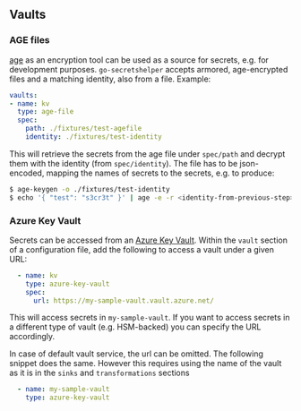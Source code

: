 ## Vaults

### AGE files

[age](https://github.com/FiloSottile/age) as an encryption tool can be used as a source for
secrets, e.g. for development purposes. `go-secretshelper` accepts armored, age-encrypted files 
and a matching identity, also from a file. Example:

```yaml
vaults:
- name: kv
  type: age-file
  spec:
    path: ./fixtures/test-agefile
    identity: ./fixtures/test-identity
```

This will retrieve the secrets from the age file under `spec/path` and decrypt them with the identity (from `spec/identity`).
The file has to be json-encoded, mapping the names of secrets to the secrets, e.g. to produce:

```bash
$ age-keygen -o ./fixtures/test-identity
$ echo '{ "test": "s3cr3t" }' | age -e -r <identity-from-previous-step> -a
```

### Azure Key Vault

Secrets can be accessed from an [Azure Key Vault](https://azure.microsoft.com/de-de/services/key-vault/).
Within the `vault` section of a configuration file, add the following to access a vault under
a given URL:

```yaml
  - name: kv
    type: azure-key-vault
    spec:
      url: https://my-sample-vault.vault.azure.net/
```

This will access secrets in `my-sample-vault`. If you want to access secrets in a different
type of vault (e.g. HSM-backed) you can specify the URL accordingly.

In case of default vault service, the url can be omitted. The following snippet does the same.
However this requires using the name of the vault as it is in the `sinks` and `transformations` sections

```yaml
  - name: my-sample-vault
    type: azure-key-vault
```
